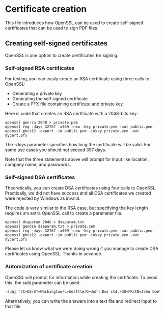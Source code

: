 ﻿# Certificate creation

This file introduces how OpenSSL can be used to create self-signed certificates that can be used to sign PDF files.

## Creating self-signed certificates

OpenSSL is one option to create certificates for signing.

### Self-signed RSA certificates

For testing, you can easily create an RSA certificate using three calls to OpenSSL:

* Generating a private key
* Generating the self signed certificate
* Create a PFX file containing certificate and private key

Here is code that creates an RSA certificate with a 2048-bits key:

```pwsh
openssl genrsa 2048 > private.pem
openssl req -days 32767 -x509 -new -key private.pem -out public.pem
openssl pkcs12 -export -in public.pem -inkey private.pem -out mycert.pfx 
```

The *-days* parameter specifies how long the certificate will be valid. For some use cases you should not exceed 397 days.

Note that the three statements above will prompt for input like location, company name, and passwords.

### Self-signed DSA certificates

Theoretically, you can create DSA certificates using four calls to OpenSSL. Practically, we did not have success and all DSA certificates we created were rejected by Windows as invalid.

The code is very similar to the RSA case, but specifying the key length requires am extra OpenSSL call to create a parameter file.

```pwsh
openssl dsaparam 2048 > dsaparam.txt
openssl gendsa dsaparam.txt > private.pem
openssl req -days 32767 -x509 -new -key private.pem -out public.pem
openssl pkcs12 -export -in public.pem -inkey private.pem -out mycert.pfx 
```

Please let us know what we were doing wrong if you manage to create DSA certificates using OpenSSL. Thanks in advance.

### Automization of certificate creation

OpenSSL will prompt for information while creating the certificate.
To avoid this, the *subj* parameter can be used:

```txt
-subj "/C=US/ST=Washington/L=Seattle/O=John Doe Ltd./OU=PR/CN=John Doe"
```

Alternatively, you can write the answers into a text file and redirect input to that file.
